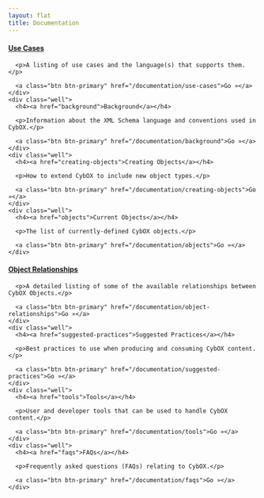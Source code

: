 ```yaml
---
layout: flat
title: Documentation
---
```


<div class="row">
  <div class="col-md-6">
    <div class="well">
      <h4><a href="use-cases">Use Cases</a></h4>

      <p>A listing of use cases and the language(s) that supports them.</p>

      <a class="btn btn-primary" href="/documentation/use-cases">Go »</a>
    </div>
    <div class="well">
      <h4><a href="background">Background</a></h4>

      <p>Information about the XML Schema language and conventions used in CybOX.</p>

      <a class="btn btn-primary" href="/documentation/background">Go »</a>
    </div>
    <div class="well">
      <h4><a href="creating-objects">Creating Objects</a></h4>

      <p>How to extend CybOX to include new object types.</p>

      <a class="btn btn-primary" href="/documentation/creating-objects">Go »</a>
    </div>
    <div class="well">
      <h4><a href="objects">Current Objects</a></h4>

      <p>The list of currently-defined CybOX objects.</p>

      <a class="btn btn-primary" href="/documentation/objects">Go »</a>
    </div>
</div>

<div class="row">
  <div class="col-md-6">
    <div class="well">
      <h4><a href="object-relationships">Object Relationships</a></h4>

      <p>A detailed listing of some of the available relationships between CybOX Objects.</p>

      <a class="btn btn-primary" href="/documentation/object-relationships">Go »</a>
    </div>
    <div class="well">
      <h4><a href="suggested-practices">Suggested Practices</a></h4>

      <p>Best practices to use when producing and consuming CybOX content.</p>

      <a class="btn btn-primary" href="/documentation/suggested-practices">Go »</a>
    </div>
    <div class="well">
      <h4><a href="tools">Tools</a></h4>

      <p>User and developer tools that can be used to handle CybOX content.</p>

      <a class="btn btn-primary" href="/documentation/tools">Go »</a>
    </div>
    <div class="well">
      <h4><a href="faqs">FAQs</a></h4>

      <p>Frequently asked questions (FAQs) relating to CybOX.</p>

      <a class="btn btn-primary" href="/documentation/faqs">Go »</a>
    </div>
  </div>
</div>
